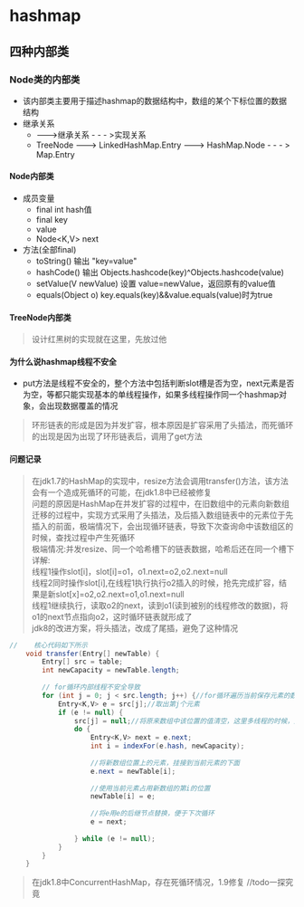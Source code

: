 # hashmap
## 四种内部类
### Node类的内部类
* 该内部类主要用于描述hashmap的数据结构中，数组的某个下标位置的数据结构
* 继承关系
    * --->继承关系    - - - >实现关系
    * TreeNode ---> LinkedHashMap.Entry ---> HashMap.Node - - - > Map.Entry
#### Node内部类
* 成员变量
    * final int hash值
    * final key
    * value
    * Node<K,V> next
* 方法(全部final)
    * toString() 输出 "key=value"
    * hashCode() 输出 Objects.hashcode(key)^Objects.hashcode(value)
    * setValue(V newValue) 设置 value=newValue，返回原有的value值
    * equals(Object o) key.equals(key)&&value.equals(value)时为true
#### TreeNode内部类
> 设计红黑树的实现就在这里，先放过他


#### 为什么说hashmap线程不安全
* put方法是线程不安全的，整个方法中包括判断slot槽是否为空，next元素是否为空，等都只能实现基本的单线程操作，如果多线程操作同一个hashmap对象，会出现数据覆盖的情况
> 环形链表的形成是因为并发扩容，根本原因是扩容采用了头插法，而死循环的出现是因为出现了环形链表后，调用了get方法


#### 问题记录
> 在jdk1.7的HashMap的实现中，resize方法会调用transfer()方法，该方法会有一个造成死循环的可能，在jdk1.8中已经被修复  
问题的原因是HashMap在并发扩容的过程中，在旧数组中的元素向新数组迁移的过程中，实现方式采用了头插法，及后插入数组链表中的元素位于先插入的前面，极端情况下，会出现循环链表，导致下次查询命中该数组区的时候，查找过程中产生死循环  
极端情况:并发resize、同一个哈希槽下的链表数据，哈希后还在同一个槽下  
详解:  
线程1操作slot[i]，slot[i]=o1，o1.next=o2,o2.next=null  
线程2同时操作slot[i],在线程1执行执行o2插入的时候，抢先完成扩容，结果是新slot[x]=o2,o2.next=o1,o1.next=null  
线程1继续执行，读取o2的next，读到o1(读到被别的线程修改的数据)，将o1的next节点指向o2，这时循环链表就形成了  
jdk8的改进方案，将头插法，改成了尾插，避免了这种情况

```java
//    核心代码如下所示
    void transfer(Entry[] newTable) {
        Entry[] src = table;
        int newCapacity = newTable.length;
        
        // for循环内部线程不安全导致
        for (int j = 0; j < src.length; j++) {//for循环遍历当前保存元素的数组    
            Entry<K,V> e = src[j];//取出第j个元素
            if (e != null) {
                src[j] = null;//将原来数组中该位置的值清空，这里多线程的时候，是保证不了的
                do {
                    Entry<K,V> next = e.next;
                    int i = indexFor(e.hash, newCapacity);
                    
                    //将新数组位置上的元素，挂接到当前元素的下面
                    e.next = newTable[i];
                    
                    //使用当前元素占用新数组的第i的位置
                    newTable[i] = e;
                    
                    //将e用e的后继节点替换，便于下次循环
                    e = next;
                    
                } while (e != null);
            }
        }
    }
```

> 在jdk1.8中ConcurrentHashMap，存在死循环情况，1.9修复
//todo一探究竟





